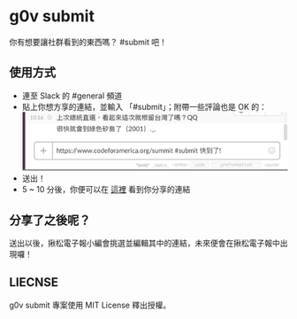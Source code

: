 # g0v submit

你有想要讓社群看到的東西嗎？ #submit 吧！


## 使用方式

 * 連至 Slack 的 #general 頻道
 * 貼上你想方享的連結，並輸入 「#submit」；附帶一些評論也是 OK 的：
   ![](https://raw.githubusercontent.com/g0v/submit/gh-pages/img/submit-sample.png)
 * 送出！
 * 5 ~ 10 分後，你便可以在 [這裡](https://github.com/g0v/submit/labels/submit) 看到你分享的連結


## 分享了之後呢？

送出以後，揪松電子報小編會挑選並編輯其中的連結，未來便會在揪松電子報中出現囉！


## LIECNSE

g0v submit 專案使用 MIT License 釋出授權。
